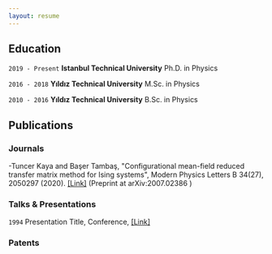 ```yaml
---
layout: resume
---
```

## Education

`2019 - Present`
__Istanbul Technical University__
Ph.D. in Physics

`2016 - 2018`
__Yıldız Technical University__
M.Sc. in Physics

`2010 - 2016`
__Yıldız Technical University__
B.Sc. in Physics

## Publications

<!-- A list is also available [online](https://scholar.google.co.uk/citations?user=LTOTl0YAAAAJ) -->

### Journals

-Tuncer Kaya and Başer Tambaş, "Configurational mean-field reduced transfer matrix method for Ising systems", Modern Physics Letters B 34(27), 2050297 (2020).  <a href="https://doi.org/10.1142/S0217984920502978">[Link]</a> (Preprint at arXiv:2007.02386 <a href="https://arxiv.org/abs/2007.02386"></a>)

### Talks & Presentations

`1994`
Presentation Title, Conference, <a href=" ">[Link]</a>

### Patents

<!-- ### Footer

Last updated: May 2013 -->


